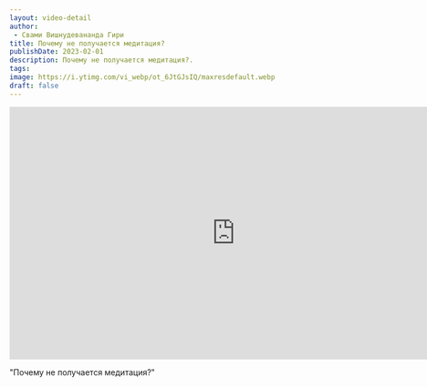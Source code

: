 ```yaml
---
layout: video-detail
author:
 - Свами Вишнудевананда Гири
title: Почему не получается медитация?
publishDate: 2023-02-01
description: Почему не получается медитация?. 
tags: 
image: https://i.ytimg.com/vi_webp/ot_6JtGJsIQ/maxresdefault.webp
draft: false
---
```


<iframe width="790" height="444" src="https://www.youtube.com/embed/ot_6JtGJsIQ" frameborder="0" allowfullscreen=""></iframe> 

  "Почему не получается медитация?"

  

 